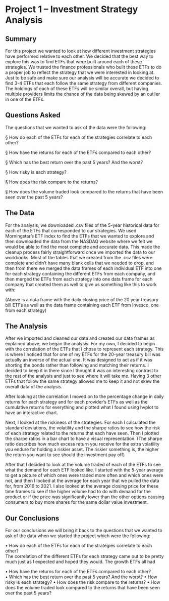# Project 1 – Investment Strategy Analysis
## Summary
For this project we wanted to look at how different investment strategies have performed relative to each other.  We decided that the best way to explore this was to find ETFs that were built around each of these strategies.  We trusted the finance professionals who built these ETFs to do a proper job to reflect the strategy that we were interested in looking at.  Just to be safe and make sure our analysis will be accurate we decided to find 3-4 ETFs that each follow the same strategy from different companies.  The holdings of each of these ETFs will be similar overall, but having multiple providers limits the chance of the data being skewed by an outlier in one of the ETFs.  

## Questions Asked
The questions that we wanted to ask of the data were the following:

§	How do each of the ETFs for each of the strategies correlate to each other?

§	How have the returns for each of the ETFs compared to each other?  

§	Which has the best return over the past 5 years? And the worst?

§	How risky is each strategy?

§	How does the risk compare to the returns?

§	How does the volume traded look compared to the returns that have been seen over the past 5 years?

## The Data
For the analysis, we downloaded .csv files of the 5-year historical data for each of the ETFs that corresponded to our strategies.  We used Morningstar’s ETF index to find the ETFs that we wanted to explore and then downloaded the data from the NASDAQ website where we felt we would be able to find the most complete and accurate data.  This made the cleanup process fairly straightforward once we imported the data to our workbooks.  Most of the tables that we created from the .csv files were complete and didn’t have many blank cells that we needed to drop, and then from there we merged the data frames of each individual ETF into one for each strategy containing the different ETFs from each company, and then merged the ETFs from each strategy into one data frame for each company that created them as well to give us something like this to work with:
 
(Above is a data frame with the daily closing price of the 20 year treasury bill ETFs as well as the data frame containing each ETF from Invesco, one from each strategy)

## The Analysis
After we imported and cleaned our data and created our data frames as explained above, we began the analysis.  For my own, I decided to begin with the correlation of the ETFs that I chose to represent each strategy.  This is where I noticed that for one of my ETFs for the 20-year treasury bill was actually an inverse of the actual one.  It was designed to act as if it was shorting the bonds rather than following and matching their returns.  I decided to keep it in there since I thought it was an interesting contrast to the rest of the analysis and just to see where it will take me.  Having 3 other ETFs that follow the same strategy allowed me to keep it and not skew the overall data of the analysis.  

After looking at the correlation I moved on to the percentage change in daily returns for each strategy and for each provider’s ETFs as well as the cumulative returns for everything and plotted what I found using hvplot to have an interactive chart.  

Next, I looked at the riskiness of the strategies.  For each I calculated the standard deviations, the volatility and the sharpe ratios to see how the risk of each strategy related to the returns that each have seen.  Then I plotted the sharpe ratios in a bar chart to have a visual representation. (The sharpe ratio describes how much excess return you receive for the extra volatility you endure for holding a riskier asset.  The riskier something is, the higher the return you want to see should the investment pay off)

After that I decided to look at the volume traded of each of the ETFs to see what the demand for each ETF looked like.  I started with the 5-year average to get a picture of which ones were traded more often and which ones were not, and then I looked at the average for each year that we pulled the data for, from 2016 to 2021. I also looked at the average closing price for these time frames to see if the higher volume had to do with demand for the product or if the price was significantly lower than the other options causing consumers to buy more shares for the same dollar value investment.  

## Our Conclusions 

For our conclusions we will bring it back to the questions that we wanted to ask of the data when we started the project which were the following: 

  
•	How do each of the ETFs for each of the strategies correlate to each other?   
The correlation of the different ETFs for each strategy came out to be pretty much just as I expected and hoped they would.  The growth ETFs all had 

•	How have the returns for each of the ETFs compared to each other?  
•	Which has the best return over the past 5 years? And the worst?
•	How risky is each strategy?
•	How does the risk compare to the returns?
•	How does the volume traded look compared to the returns that have been seen over the past 5 years?

